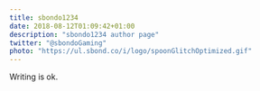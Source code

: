 ```yaml
---
title: sbondo1234
date: 2018-08-12T01:09:42+01:00
description: "sbondo1234 author page"
twitter: "@sbondoGaming"
photo: "https://ul.sbond.co/i/logo/spoonGlitchOptimized.gif"
---
```


Writing is ok.
